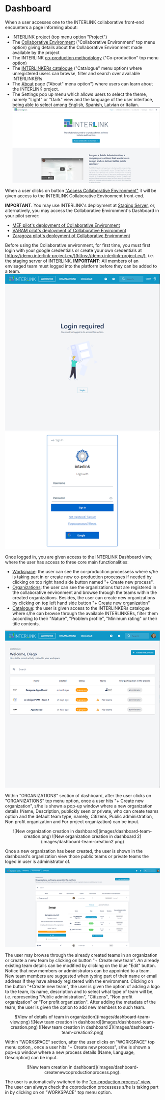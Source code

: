 # Dashboard

When a user accesses one to the INTERLINK collaborative front-end encounters a page informing about:
- [INTERLINK project](https://demo.interlink-project.eu/) (top menu option "Project")
- The [Collaborative Environment](https://demo.interlink-project.eu/platform) ("Collaborative Environment" top menu option) giving details about the Collaborative Environment made available by the project
- The INTERLINK [co-production methodology](https://demo.interlink-project.eu/coprod) ("Co-production" top menu option)
- The [INTERLINKERs catalogue](https://demo.interlink-project.eu/catal) ("Catalogue" menu option) where unregistered users can browse, filter and search over available INTERLINKERs
- The [About](https://demo.interlink-project.eu/about) page ("About" menu option") where users can learn about the INTERLINK project. 
- The Settings pop up menu which allows users to select the theme, namely "Light" or "Dark" view and the language of the user interface, being able to select among English, Spanish, Latvian or Italian. 
![Dashboard landing page](images/dashboard-entry.png)

When a user clicks on button ["Access Collaborative Environment"](https://demo.interlink-project.eu/dashboard) it will be given access to the INTERLINK Collaborative Environment front-end.

**IMPORTANT**. You may use INTERLINK's deployment at [Staging Server](https://demo.interlink-project.eu/), or, alternatively, you may access the Collaborative Environment's Dashboard in your pilot server:
- [MEF pilot's deployment of Collaborative Environment](https://mef.interlink-project.eu/)
- [VARAM pilot's deployment of Collaborative Environment](https://varam.interlink-project.eu/)
- [Zaragoza pilot's deployment of Collaborative Environment](https://zgz.interlink-project.eu/)

Before using the Collaborative environment, for first time, you must first login with your google credentials or create your own credentials at [https://demo.interlink-project.eu/](https://demo.interlink-project.eu/), i.e. the staging server of INTERLINK. **IMPORTANT**: All members of an envisaged team must logged into the platform before they can be added to a team. ![Login required screen](images/dashboard-loginrequired.PNG) ![AAC screen](images/aac-login-window.PNG)

Once logged in, you are given access to the INTERLINK Dashboard view, where the user has access to three core main functionalities:
- [Workspace](https://demo.interlink-project.eu/dashboard): the user can see the co-production processess where s/he is taking part in or create new co-production processes if needed by clicking on top right hand side button named "+ Create new process". 
- [Organizations](https://demo.interlink-project.eu/dashboard/organizations): the user can see the organizations that are registered in the collaborative environment and browse through the teams within the created organizations. Besides, the user can create new organizations by clicking on top left hand side button "+ Create new organization"
-  [Catalogue](https://demo.interlink-project.eu/dashboard/interlinkers): the user is given access to the INTERLINKERs catalogue where s/he can browse through the available INTERLINKERs, filter them according to their "Nature", "Problem profile", "Minimum rating" or their title contents.

![INTERLINK Dashboard view](images/dashboard-view.png)

Within "ORGANIZATIONS" section of dashboard, after the user clicks on "ORGANIZATIONS" top menu option, once a user hits "+ Create new organization", s/he is shown a pop-up window where a new organization details (Name, Description, publickly seen or private, who can create teams option and the default team type, namely, Citizens, Public administration, Non profit organization and For project organization) can be input.

<p align="center">
![New organization creation in dashboard](images/dashboard-team-creation.png)
![New organization creation in dashboard 2](images/dashboard-team-creation2.png)
</p>

Once a new organization has been created, the user is shown in the dashboard's organization view those public teams or private teams the loged in user is administrator of.  

![Organizations view in dashboard](images/dashboard-organizations-view.png)

The user may browse through the already created teams in an organization or create a new team by clicking on button "+ Create new team". An already existing team details can be modified by clicking on the blue "Edit" button. Notice that new members or administrators can be appointed to a team. New team members are suggested when typing part of their name or email address if they have already registered with the environment. Clicking on the button "+Create new team", the user is given the option of adding a logo to the team, its name, description and to select what type of team will be, i.e. representing "Public administration", "Citizens", "Non profit organization" or "For profit organization". After adding the metadata of the team, the user is given the option to add new members to such team.  

<p align="center">
![View of details of team in organization](images/dashboard-team-view.png)
![New team creation in dashboard](images/dashboard-team-creation.png)
![New team creation in dashboard 2](images/dashboard-team-creation2.png)
</p>

Within "WORKSPACE" section, after the user clicks on "WORKSPACE" top menu option,, once a user hits "+ Create new process", s/he is shown a pop-up window where a new process details (Name, Language, Description) can be input.

<p align="center">
![New team creation in dashboard](images/dashboard-createnewcoproductionprocess.png). 
 </p>

The user is automatically switched to the ["co-production process" view](/docs/en/coproductionprocess-guide.html). The user can always check the coproduction processess s/he is taking part in by clicking on on "WORKSPACE" top menu option.
